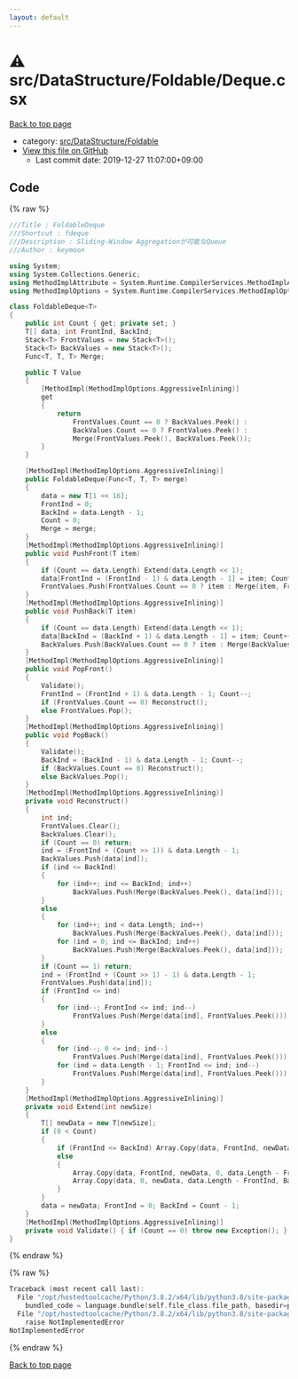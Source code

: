 ```yaml
---
layout: default
---
```


<!-- mathjax config similar to math.stackexchange -->
<script type="text/javascript" async
  src="https://cdnjs.cloudflare.com/ajax/libs/mathjax/2.7.5/MathJax.js?config=TeX-MML-AM_CHTML">
</script>
<script type="text/x-mathjax-config">
  MathJax.Hub.Config({
    TeX: { equationNumbers: { autoNumber: "AMS" }},
    tex2jax: {
      inlineMath: [ ['$','$'] ],
      processEscapes: true
    },
    "HTML-CSS": { matchFontHeight: false },
    displayAlign: "left",
    displayIndent: "2em"
  });
</script>

<script type="text/javascript" src="https://cdnjs.cloudflare.com/ajax/libs/jquery/3.4.1/jquery.min.js"></script>
<script src="https://cdn.jsdelivr.net/npm/jquery-balloon-js@1.1.2/jquery.balloon.min.js" integrity="sha256-ZEYs9VrgAeNuPvs15E39OsyOJaIkXEEt10fzxJ20+2I=" crossorigin="anonymous"></script>
<script type="text/javascript" src="../../../../assets/js/copy-button.js"></script>
<link rel="stylesheet" href="../../../../assets/css/copy-button.css" />


# :warning: src/DataStructure/Foldable/Deque.csx

<a href="../../../../index.html">Back to top page</a>

* category: <a href="../../../../index.html#8dd6b2455be32b8e4976b52f46dd6b9c">src/DataStructure/Foldable</a>
* <a href="{{ site.github.repository_url }}/blob/master/src/DataStructure/Foldable/Deque.csx">View this file on GitHub</a>
    - Last commit date: 2019-12-27 11:07:00+09:00




## Code

<a id="unbundled"></a>
{% raw %}
```cpp
﻿///Title : FoldableDeque
///Shortcut : fdeque
///Description : Sliding-Window Aggregationが可能なQueue
///Author : keymoon

using System;
using System.Collections.Generic;
using MethodImplAttribute = System.Runtime.CompilerServices.MethodImplAttribute;
using MethodImplOptions = System.Runtime.CompilerServices.MethodImplOptions;

class FoldableDeque<T>
{
    public int Count { get; private set; }
    T[] data; int FrontInd, BackInd;
    Stack<T> FrontValues = new Stack<T>();
    Stack<T> BackValues = new Stack<T>();
    Func<T, T, T> Merge;

    public T Value
    {
        [MethodImpl(MethodImplOptions.AggressiveInlining)]
        get
        {
            return
                FrontValues.Count == 0 ? BackValues.Peek() :
                BackValues.Count == 0 ? FrontValues.Peek() :
                Merge(FrontValues.Peek(), BackValues.Peek());
        }
    }

    [MethodImpl(MethodImplOptions.AggressiveInlining)]
    public FoldableDeque(Func<T, T, T> merge)
    {
        data = new T[1 << 16];
        FrontInd = 0;
        BackInd = data.Length - 1;
        Count = 0;
        Merge = merge;
    }
    [MethodImpl(MethodImplOptions.AggressiveInlining)]
    public void PushFront(T item)
    {
        if (Count == data.Length) Extend(data.Length << 1);
        data[FrontInd = (FrontInd - 1) & data.Length - 1] = item; Count++;
        FrontValues.Push(FrontValues.Count == 0 ? item : Merge(item, FrontValues.Peek()));
    }
    [MethodImpl(MethodImplOptions.AggressiveInlining)]
    public void PushBack(T item)
    {
        if (Count == data.Length) Extend(data.Length << 1);
        data[BackInd = (BackInd + 1) & data.Length - 1] = item; Count++;
        BackValues.Push(BackValues.Count == 0 ? item : Merge(BackValues.Peek(), item));
    }
    [MethodImpl(MethodImplOptions.AggressiveInlining)]
    public void PopFront()
    {
        Validate();
        FrontInd = (FrontInd + 1) & data.Length - 1; Count--;
        if (FrontValues.Count == 0) Reconstruct();
        else FrontValues.Pop();
    }
    [MethodImpl(MethodImplOptions.AggressiveInlining)]
    public void PopBack()
    {
        Validate();
        BackInd = (BackInd - 1) & data.Length - 1; Count--;
        if (BackValues.Count == 0) Reconstruct();
        else BackValues.Pop();
    }
    [MethodImpl(MethodImplOptions.AggressiveInlining)]
    private void Reconstruct()
    {
        int ind;
        FrontValues.Clear();
        BackValues.Clear();
        if (Count == 0) return;
        ind = (FrontInd + (Count >> 1)) & data.Length - 1;
        BackValues.Push(data[ind]);
        if (ind <= BackInd)
        {
            for (ind++; ind <= BackInd; ind++)
                BackValues.Push(Merge(BackValues.Peek(), data[ind]));
        }
        else
        {
            for (ind++; ind < data.Length; ind++)
                BackValues.Push(Merge(BackValues.Peek(), data[ind]));
            for (ind = 0; ind <= BackInd; ind++)
                BackValues.Push(Merge(BackValues.Peek(), data[ind]));
        }
        if (Count == 1) return;
        ind = (FrontInd + (Count >> 1) - 1) & data.Length - 1;
        FrontValues.Push(data[ind]);
        if (FrontInd <= ind)
        {
            for (ind--; FrontInd <= ind; ind--)
                FrontValues.Push(Merge(data[ind], FrontValues.Peek()));
        }
        else
        {
            for (ind--; 0 <= ind; ind--)
                FrontValues.Push(Merge(data[ind], FrontValues.Peek()));
            for (ind = data.Length - 1; FrontInd <= ind; ind--)
                FrontValues.Push(Merge(data[ind], FrontValues.Peek()));
        }
    }
    [MethodImpl(MethodImplOptions.AggressiveInlining)]
    private void Extend(int newSize)
    {
        T[] newData = new T[newSize];
        if (0 < Count)
        {
            if (FrontInd <= BackInd) Array.Copy(data, FrontInd, newData, 0, Count);
            else
            {
                Array.Copy(data, FrontInd, newData, 0, data.Length - FrontInd);
                Array.Copy(data, 0, newData, data.Length - FrontInd, BackInd + 1);
            }
        }
        data = newData; FrontInd = 0; BackInd = Count - 1;
    }
    [MethodImpl(MethodImplOptions.AggressiveInlining)]
    private void Validate() { if (Count == 0) throw new Exception(); }
}

```
{% endraw %}

<a id="bundled"></a>
{% raw %}
```cpp
Traceback (most recent call last):
  File "/opt/hostedtoolcache/Python/3.8.2/x64/lib/python3.8/site-packages/onlinejudge_verify/docs.py", line 340, in write_contents
    bundled_code = language.bundle(self.file_class.file_path, basedir=pathlib.Path.cwd())
  File "/opt/hostedtoolcache/Python/3.8.2/x64/lib/python3.8/site-packages/onlinejudge_verify/languages/csharpscript.py", line 108, in bundle
    raise NotImplementedError
NotImplementedError

```
{% endraw %}

<a href="../../../../index.html">Back to top page</a>

